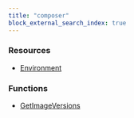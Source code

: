 ```yaml
---
title: "composer"
block_external_search_index: true
---
```


<!-- WARNING: this file was generated by Pulumi Docs Generator. -->
<!-- Do not edit by hand unless you're certain you know what you are doing! -->

<style>
  table td p { margin-top: 0; margin-bottom: 0; }
</style>

<h3>Resources</h3>
<ul class="api">
    <li><a href="environment"><span class="symbol resource"></span>Environment</a></li>
</ul>

<h3>Functions</h3>
<ul class="api">
    <li><a href="getimageversions"><span class="symbol datasource"></span>GetImageVersions</a></li>
</ul>

